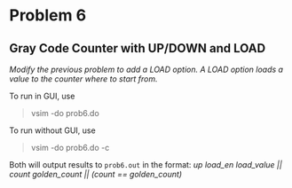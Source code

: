 # Problem 6

## Gray Code Counter with UP/DOWN and LOAD

*Modify the previous problem to add a LOAD option. A LOAD option loads a value to the counter where to start from.*

To run in GUI, use
> vsim -do prob6.do

To run without GUI, use
> vsim -do prob6.do -c

Both will output results to `prob6.out` in the format:
*up load_en load_value || count golden_count || (count == golden_count)*
